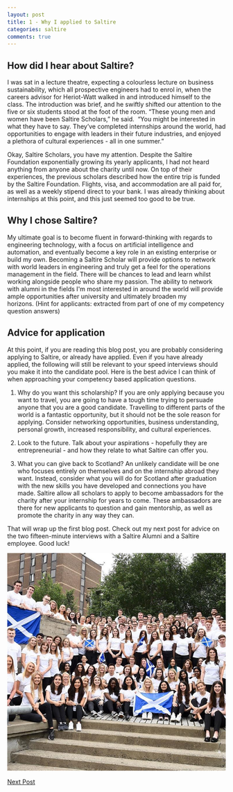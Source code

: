 ```yaml
---
layout: post
title: 1 - Why I applied to Saltire
categories: saltire
comments: true
---
```


## How did I hear about Saltire?

I was sat in a lecture theatre, expecting a colourless lecture on business sustainability, which all prospective engineers had to enrol in, when the careers advisor for Heriot-Watt walked in and introduced himself to the class. The introduction was brief, and he swiftly shifted our attention to the five or six students stood at the foot of the room. “These young men and women have been Saltire Scholars,” he said.  “You might be interested in what they have to say. They’ve completed internships around the world, had opportunities to engage with leaders in their future industries, and enjoyed a plethora of cultural experiences - all in one summer.”

Okay, Saltire Scholars, you have my attention. Despite the Saltire Foundation exponentially growing its yearly applicants, I had not heard anything from anyone about the charity until now. On top of their experiences, the previous scholars described how the entire trip is funded by the Saltire Foundation. Flights, visa, and accommodation are all paid for, as well as a weekly stipend direct to your bank. I was already thinking about internships at this point, and this just seemed too good to be true.

## Why I chose Saltire?

My ultimate goal is to become fluent in forward-thinking with regards to engineering technology, with a focus on artificial intelligence and automation, and eventually become a key role in an existing enterprise or build my own. Becoming a Saltire Scholar will provide options to network with world leaders in engineering and truly get a feel for the operations management in the field. There will be chances to lead and learn whilst working alongside people who share my passion. The ability to network with alumni in the fields I'm most interested in around the world will provide ample opportunities after university and ultimately broaden my horizons. (Hint for applicants: extracted from part of one of my competency question answers)

## Advice for application

At this point, if you are reading this blog post, you are probably considering applying to Saltire, or already have applied. Even if you have already applied, the following will still be relevant to your speed interviews should you make it into the candidate pool. Here is the best advice I can think of when approaching your competency based application questions.

1. Why do you want this scholarship? If you are only applying because you want to travel, you are going to have a tough time trying to persuade anyone that you are a good candidate. Travelling to different parts of the world is a fantastic opportunity, but it should not be the sole reason for applying. Consider networking opportunities, business understanding, personal growth, increased responsibility, and cultural experiences.

2. Look to the future. Talk about your aspirations - hopefully they are entrepreneurial - and how they relate to what Saltire can offer you.

3. What you can give back to Scotland? An unlikely candidate will be one who focuses entirely on themselves and on the internship abroad they want. Instead, consider what you will do for Scotland after graduation with the new skills you have developed and connections you have made. Saltire allow all scholars to apply to become ambassadors for the charity after your internship for years to come. These ambassadors are there for new applicants to question and gain mentorship, as well as promote the charity in any way they can.


That will wrap up the first blog post. Check out my next post for advice on the two fifteen-minute interviews with a Saltire Alumni and a Saltire employee. Good luck!

![SaltireUSA](/images/saltire2.jpg)

[Next Post](Saltire2.html)
